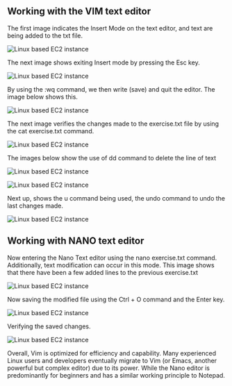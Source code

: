 ## Working with the VIM text editor

The first image indicates the Insert Mode on the text editor, and text are being added to the txt file.

![Linux based EC2 instance](./Img3/A.png)

The next image shows exiting Insert mode by pressing the Esc key. 

![Linux based EC2 instance](./Img3/B.png)

By using the :wq command, we then write (save) and quit the editor. The image below shows this. 

![Linux based EC2 instance](./Img3/C.png)

The next image verifies the changes made to the exercise.txt file by using the cat exercise.txt command. 

![Linux based EC2 instance](./Img3/D.png)

The images below show the use of dd command to delete the line of text 

![Linux based EC2 instance](./Img3/H.png)

![Linux based EC2 instance](./Img3/I.png)

Next up, shows the u command being used, the undo command to undo the last changes made.

![Linux based EC2 instance](./Img3/J.png)



## Working with NANO text editor

Now entering the Nano Text editor using the nano exercise.txt command. Additionally, text modification can occur in this mode. This image shows that there have been a few added lines to the previous exercise.txt

![Linux based EC2 instance](./Img3/E.png)

Now saving the modified file using the Ctrl + O command and the Enter key. 

![Linux based EC2 instance](./Img3/F.png)

Verifying the saved changes. 

![Linux based EC2 instance](./Img3/G.png)



Overall, Vim is optimized for efficiency and capability. Many experienced Linux users and developers eventually migrate to Vim (or Emacs, another powerful but complex editor) due to its power. While the Nano editor is predominantly for beginners and has a similar working principle to Notepad.
